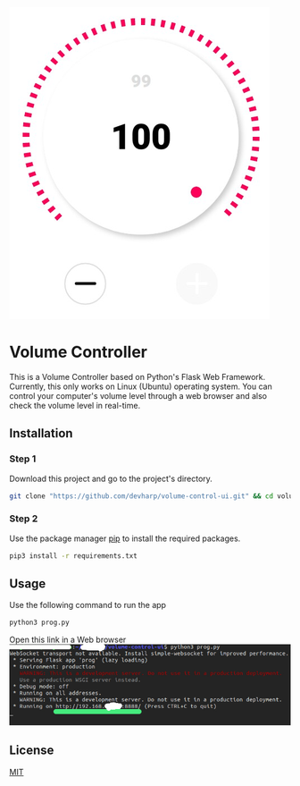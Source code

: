 ![ui.jpg here](https://github.com/devharp/volume-control-ui/raw/master/ui.jpg)
# Volume Controller

This is a Volume Controller based on Python's Flask Web Framework. Currently, this only works on Linux (Ubuntu) operating system. You can control your computer's volume level through a web browser and also check the volume level in real-time.

## Installation

### Step 1
Download this project and go to the project's directory.
```bash
git clone "https://github.com/devharp/volume-control-ui.git" && cd volume-control-ui
```

### Step 2
Use the package manager [pip](https://pip.pypa.io/en/stable/) to install the required packages.

```bash
pip3 install -r requirements.txt
```

## Usage

Use the following command to run the app

```bash
python3 prog.py
```
Open this link in a Web browser
![github-prog-example.jpg here](https://github.com/devharp/volume-control-ui/raw/master/github-prog-example.jpg)

## License
[MIT](https://choosealicense.com/licenses/mit/)